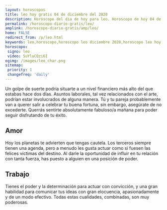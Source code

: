 ```yaml
---
layout: horoscopos
title: leo hoy gratis 04 de diciembre del 2020 
description: Horóscopo del dia de hoy para leo. Horoscopo de hoy 04 de diciembre del 2020. Las predicciones de amor, trabajo, vida personal gratis.
permalink: /horoscopo-diario-gratis/leo/
amplink: /horoscopo-diario-gratis/amp/leo/
home: FALSE
redirect_from: /p/leo.html
keywords: leo,horoscopo,horoscopo leo diciembre 2020,horoscopo leo hoy,tarot leo diciembre 2020,horoscopo leo,tarot leo hoy,horoscopo de hoy,horoscopo diario,tarot del amor,horoscopo de hoy leo,horoscopo diario del tarot, Horoscopo de hoy leo 04 de diciembre del 2020,horóscopo del día,signos zodiacales 2020, el horoscopo de hoy
horoscopo:
 signo: leo
 video: 5uYluCQzi6I
ogimg: /images/leo_char.png
sitemap:
 priority: 1
 changefreq: 'daily'
---
```



Un golpe de suerte podría situarte a un nivel financiero más alto del que estabas hace dos días. Asuntos laborales, tal vez relacionados con el arte, podrían estar involucrados de alguna manera. Tú y tu pareja probablemente van a querer salir a celebrar tu buena fortuna, sin embargo, asegúrate de no excederte. Querrás sentirte absolutamente fabuloso/a mañana para poder seguir disfrutando de tu éxito.

## Amor

Hoy los planetas te advierten que tengas cautela. Los terceros siempre tienen una agenda, pero a menudo les gusta actuar como si fuesen las felices víctimas del destino. Al darle la oportunidad de influir en tu relación con tanta fuerza, has puesto a alguien en una posición de poder.

## Trabajo

Tienes el poder y la determinación para actuar con convicción, y una gran habilidad para comunicar tus ideas con gran elocuencia, apasionadamente y de un modo efectivo. Todas estas cualidades, combinadas, son muy poderosas.
